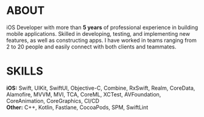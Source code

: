 # ABOUT

iOS Developer with more than **5 years** of professional experience in building mobile applications. Skilled in developing, testing, and implementing new features, as well as constructing apps. I have worked in teams ranging from 2 to 20 people and easily connect with both clients and teammates.

# SKILLS

**iOS:** Swift, UIKit, SwiftUI, Objective-C, Combine, RxSwift, Realm, CoreData, Alamofire, MVVM, MVI, TCA, CoreML, XCTest, AVFoundation, CoreAnimation, CoreGraphics, CI/CD  
**Other:** C++, Kotlin, Fastlane, CocoaPods, SPM, SwiftLint
